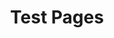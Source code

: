 ---
title: Test Pages
description: Collection of test pages for components and styling
template: page
metadata:
  description: "A comprehensive testing ground for components, layouts, and styling options"
  navigation:
    show_in_nav: true
    show_children: true
    page_weight: 10
sections:
  - type: hero
    title: Test Pages
    subtitle: Explore different test pages for components and styling options
    background: white
    padding: large
    width: full

  - type: richText
    content: |
      # Component Testing Pages

      Welcome to our component testing area. This section demonstrates various markdown capabilities while explaining our testing structure.

      ## What's Available

      We've organized our tests into three main categories:

      1. **Colors Test** - Explore background colors and styling
      2. **Layout Test** - Test padding and width configurations
      3. **Components Test** - Try different component types

      ### Why Test Pages?

      Testing pages help us:
      - Verify component functionality
      - Ensure consistent styling
      - Test responsive design
      - Check accessibility features

      > These test pages serve as both documentation and validation for our component library.

      Here's a simple code example:
      ```javascript
      const TestComponent = ({ title }) => {
        return <h1>{title}</h1>;
      };
      ```

      #### Additional Features

      * Links work like [Colors Test](/test/colors)
      * *Italic text* for emphasis
      * **Bold text** for strong emphasis
      * ~~Strikethrough~~ for deprecated items

      ---

      Visit each test page to explore specific aspects of our component system.
    background: white
    padding: large
    width: narrow

  - type: features
    title: Available Tests
    description: Choose a test page to explore
    items:
      - title: Colors Test
        description: Test different background colors and styling options
        icon: palette
        url: /test/colors
      - title: Layout Test
        description: Test padding and width configurations
        icon: ruler
        url: /test/layout
      - title: Components Test
        description: Test different component types and their options
        icon: puzzle-piece
        url: /test/components
    background: light
    padding: large
    width: default

--- 